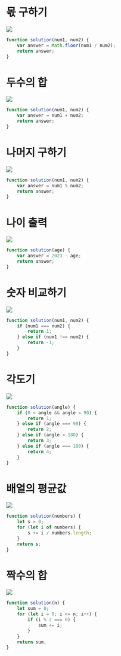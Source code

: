 # 몫 구하기

<img src='images/몫구하기.png'>

```js
function solution(num1, num2) {
    var answer = Math.floor(num1 / num2);
    return answer;
}
```

# 두수의 합

<img src='images/두수의합.png'>

```js
function solution(num1, num2) {
    var answer = num1 + num2;
    return answer;
}
```

# 나머지 구하기

<img src='images/나머지구하기.png'>

```js
function solution(num1, num2) {
    var answer = num1 % num2;
    return answer;
}
```

# 나이 출력

<img src='images/나이출력.png'>

```js
function solution(age) {
    var answer = 2023 - age;
    return answer;
}
```

# 숫자 비교하기

<img src='images/숫자비교하기.png'>

```js
function solution(num1, num2) {
    if (num1 === num2) {
        return 1;
    } else if (num1 !== num2) {
        return -1;
    }
}
```

# 각도기

<img src='images/각도기.png'>

```js
function solution(angle) {
    if (0 < angle && angle < 90) {
        return 1;
    } else if (angle === 90) {
        return 2;
    } else if (angle < 180) {
        return 3;
    } else if (angle === 180) {
        return 4;
    }
}
```

# 배열의 평균값

<img src='images/배열의평균값.png'>

```js
function solution(numbers) {
    let s = 0;
    for (let i of numbers) {
        s += i / numbers.length;
    }
    return s;
}
```

# 짝수의 합

<img src='images/짝수의합.png'>

```js
function solution(n) {
    let sum = 0;
    for (let i = 0; i <= n; i++) {
        if (i % 2 === 0) {
            sum += i;
        }
    }
    return sum;
}
```
